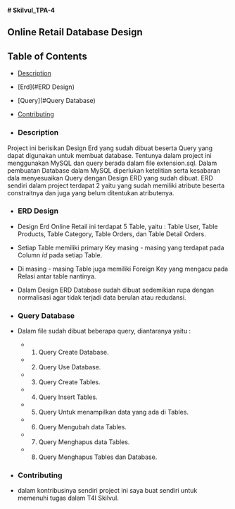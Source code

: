**# Skilvul_TPA-4** 
## Online Retail Database Design

## Table of Contents

- [Description](#Description)
- [Erd](#ERD Design)
- [Query](#Query Database)
- [Contributing](#contributing)

- ### Description
Project ini berisikan Design Erd yang sudah dibuat beserta Query yang dapat digunakan untuk membuat database. Tentunya dalam project ini menggunakan MySQL dan query berada dalam file extension.sql. Dalam pembuatan Database dalam MySQL diperlukan ketelitian serta kesabaran dala menyesuaikan Query dengan Design ERD yang sudah dibuat. ERD sendiri dalam project terdapat 2 yaitu yang sudah memiliki atribute beserta constraitnya dan juga yang belum ditentukan atributenya.

- ### ERD Design
 - Design Erd Online Retail ini terdapat 5 Table, yaitu : Table User, Table Products, Table Category, Table Orders, dan Table Detail Orders.
 - Setiap Table memiliki primary Key masing - masing yang terdapat pada Column _id_ pada setiap Table.
 - Di masing - masing Table juga memiliki Foreign Key yang mengacu pada Relasi antar table nantinya.
 - Dalam Design ERD Database sudah dibuat sedemikian rupa dengan normalisasi agar tidak terjadi data berulan atau redudansi.

- ### Query Database
 - Dalam file sudah dibuat beberapa query, diantaranya yaitu :
   - 1. Query Create Database.
   - 2. Query Use Database.
   - 3. Query Create Tables.
   - 4. Query Insert Tables.
   - 5. Query Untuk menampilkan data yang ada di Tables.
   - 6. Query Mengubah data Tables.
   - 7. Query Menghapus data Tables.
   - 8. Query Menghapus Tables dan Database.

- ### Contributing
 - dalam kontribusinya sendiri project ini saya buat sendiri untuk memenuhi tugas dalam T4I Skilvul.
